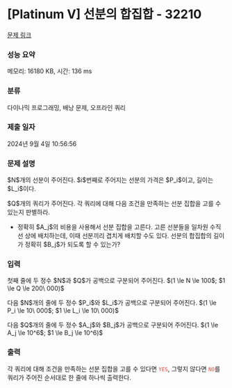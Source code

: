 # [Platinum V] 선분의 합집합 - 32210 

[문제 링크](https://www.acmicpc.net/problem/32210) 

### 성능 요약

메모리: 16180 KB, 시간: 136 ms

### 분류

다이나믹 프로그래밍, 배낭 문제, 오프라인 쿼리

### 제출 일자

2024년 9월 4일 10:56:56

### 문제 설명

<p>$N$개의 선분이 주어진다. $i$번째로 주어지는 선분의 가격은 $P_i$이고, 길이는 $L_i$이다.</p>

<p>$Q$개의 쿼리가 주어진다. 각 쿼리에 대해 다음 조건을 만족하는 선분 집합을 고를 수 있는지 판별하라.</p>

<ul>
	<li>정확히 $A_j$의 비용을 사용해서 선분 집합을 고른다. 고른 선분들을 일차원 수직선 상에 배치하는데, 이때 선분끼리 겹치게 배치할 수도 있다. 선분의 합집합의 길이가 정확히 $B_j$가 되도록 할 수 있는가?</li>
</ul>

### 입력 

 <p>첫째 줄에 두 정수 $N$과 $Q$가 공백으로 구분되어 주어진다. $(1 \le N \le 100$; $1 \le Q \le 200\ 000)$  </p>

<p>다음 $N$개의 줄에 두 정수 $P_i$와 $L_i$가 공백으로 구분되어 주어진다. $(1 \le P_i \le 10\ 000$; $1 \le L_i \le 10\ 000)$</p>

<p>다음 $Q$개의 줄에 두 정수 $A_j$와 $B_j$가 공백으로 구분되어 주어진다. $(1 \le A_j \le 10^6$; $1 \le B_j \le 10^6)$</p>

### 출력 

 <p>각 쿼리에 대해 조건을 만족하는 선분 집합을 고를 수 있다면 <span style="color:#e74c3c;"><code>YES</code></span>, 그렇지 않다면 <span style="color:#e74c3c;"><code>NO</code></span>를 쿼리가 주어진 순서대로 한 줄에 하나씩 출력한다.</p>

